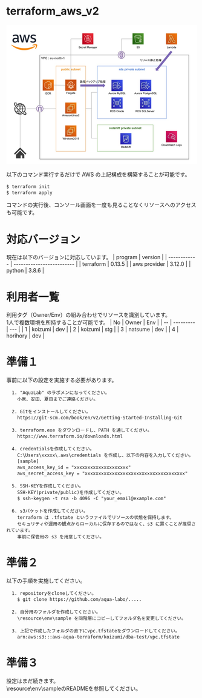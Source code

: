# terraform_aws_v2

![terraform_aws_v2](https://github.com/atsushikoizumi/terraform_aws_v2/blob/main/aws_terraform_v2.jpg)<br>

以下のコマンド実行するだけで AWS の上記構成を構築することが可能です。<br>
```
$ terraform init
$ terraform apply
```
コマンドの実行後、コンソール画面を一度も見ることなくリソースへのアクセスも可能です。

# 対応バージョン
現在は以下のバージョンに対応しています。
| program      | version                   |
| ------------ | ------------------------- |
| terraform    | 0.13.5                    |
| aws provider | 3.12.0                    |
| python       | 3.8.6                     |

# 利用者一覧
利用タグ（Owner/Env）の組み合わせでリソースを識別しています。<br>
1人で複数環境を所持することが可能です。
| No | Owner     | Env | 
| -- | --------- | --- | 
| 1  | koizumi   | dev | 
| 2  | koizumi   | stg | 
| 3  | natsume   | dev | 
| 4  | horihory  | dev |

# 準備１
事前に以下の設定を実施する必要があります。
```
  1. "AquaLab" のラボメンになってください。
    小泉、安田、夏目までご連絡ください。
  
  2. Gitをインストールしてください。
    https://git-scm.com/book/en/v2/Getting-Started-Installing-Git

  3. terraform.exe をダウンロードし、PATH を通してください。
    https://www.terraform.io/downloads.html

  4. credentialsを作成してください。
    C:\Users\xxxxx\.aws\credentials を作成し、以下の内容を入力してください。
    [sample]
    aws_access_key_id = "xxxxxxxxxxxxxxxxxxxx"
    aws_secret_access_key = "xxxxxxxxxxxxxxxxxxxxxxxxxxxxxxxxxxxxx"

  5. SSH-KEYを作成してください。
    SSH-KEY(private/public)を作成してください。
    $ ssh-keygen -t rsa -b 4096 -C "your_email@example.com"

  6. s3バケットを作成してください。
    terraform は .tfstate というファイルでリソースの状態を保持します。
    セキュリティや運用の観点からローカルに保存するのではなく、s3 に置くことが推奨されています。
    事前に保管用の s3 を用意してください。
```

# 準備２
以下の手順を実施してください。
```
  1. repositoryをcloneしてください。
    $ git clone https://github.com/aqua-labo/.....

  2. 自分用のフォルダを作成してください。
    \resource\env\sample を同階層にコピーしてフォルダ名を変更してください。

  3. 上記で作成したフォルダの直下にvpc.tfstateをダウンロードしてください。
    arn:aws:s3:::aws-aqua-terraform/koizumi/dba-test/vpc.tfstate
```

# 準備３
設定はまだ続きます。<br>
\resource\env\sampleのREADMEを参照してください。

